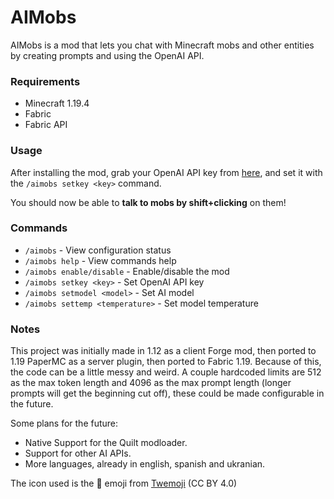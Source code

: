 # AIMobs
AIMobs is a mod that lets you chat with Minecraft mobs and other entities by creating prompts and using the OpenAI API.

### Requirements
- Minecraft 1.19.4
- Fabric
- Fabric API

### Usage
After installing the mod, grab your OpenAI API key from [here](https://beta.openai.com/account/api-keys), and set it with the `/aimobs setkey <key>` command.

You should now be able to **talk to mobs by shift+clicking** on them!

### Commands
- `/aimobs` - View configuration status
- `/aimobs help` - View commands help
- `/aimobs enable/disable` - Enable/disable the mod
- `/aimobs setkey <key>` - Set OpenAI API key
- `/aimobs setmodel <model>` - Set AI model
- `/aimobs settemp <temperature>` - Set model temperature

### Notes
This project was initially made in 1.12 as a client Forge mod, then ported to 1.19 PaperMC as a server plugin, then ported to Fabric 1.19. Because of this, the code can be a little messy and weird. A couple hardcoded limits are 512 as the max token length and 4096 as the max prompt length (longer prompts will get the beginning cut off), these could be made configurable in the future.

Some plans for the future:  
- Native Support for the Quilt modloader.
- Support for other AI APIs.
- More languages, already in english, spanish and ukranian.

The icon used is the **🧠** emoji from [Twemoji](https://twemoji.twitter.com/) (CC BY 4.0)
